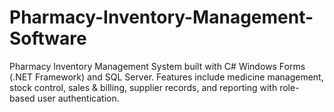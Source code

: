 # Pharmacy-Inventory-Management-Software
Pharmacy Inventory Management System built with C# Windows Forms (.NET Framework) and SQL Server. Features include medicine management, stock control, sales &amp; billing, supplier records, and reporting with role-based user authentication.
